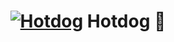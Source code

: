 <h1 align="center">
  <a href="#"><img src="https://i.imgur.com/kIeJdDm.png" alt="Hotdog"></a>
  Hotdog 🌭
</h1>
